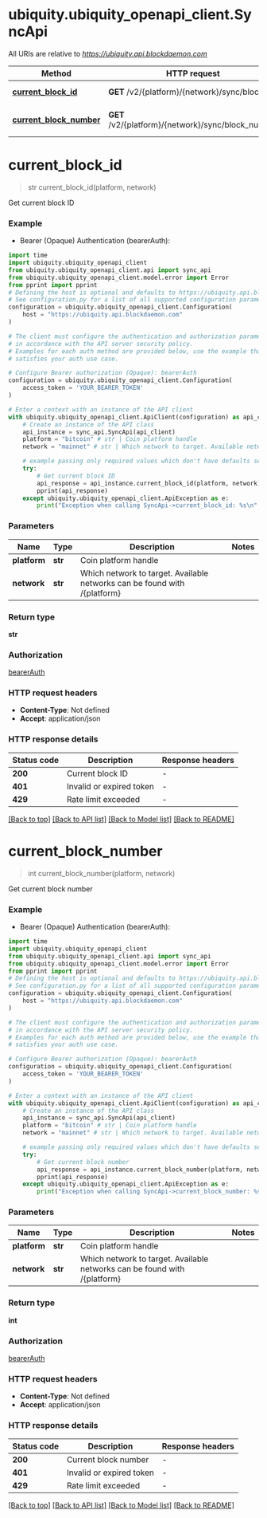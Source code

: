 # ubiquity.ubiquity_openapi_client.SyncApi

All URIs are relative to *https://ubiquity.api.blockdaemon.com*

Method | HTTP request | Description
------------- | ------------- | -------------
[**current_block_id**](SyncApi.md#current_block_id) | **GET** /v2/{platform}/{network}/sync/block_id | Get current block ID
[**current_block_number**](SyncApi.md#current_block_number) | **GET** /v2/{platform}/{network}/sync/block_number | Get current block number


# **current_block_id**
> str current_block_id(platform, network)

Get current block ID

### Example

* Bearer (Opaque) Authentication (bearerAuth):
```python
import time
import ubiquity.ubiquity_openapi_client
from ubiquity.ubiquity_openapi_client.api import sync_api
from ubiquity.ubiquity_openapi_client.model.error import Error
from pprint import pprint
# Defining the host is optional and defaults to https://ubiquity.api.blockdaemon.com
# See configuration.py for a list of all supported configuration parameters.
configuration = ubiquity.ubiquity_openapi_client.Configuration(
    host = "https://ubiquity.api.blockdaemon.com"
)

# The client must configure the authentication and authorization parameters
# in accordance with the API server security policy.
# Examples for each auth method are provided below, use the example that
# satisfies your auth use case.

# Configure Bearer authorization (Opaque): bearerAuth
configuration = ubiquity.ubiquity_openapi_client.Configuration(
    access_token = 'YOUR_BEARER_TOKEN'
)

# Enter a context with an instance of the API client
with ubiquity.ubiquity_openapi_client.ApiClient(configuration) as api_client:
    # Create an instance of the API class
    api_instance = sync_api.SyncApi(api_client)
    platform = "bitcoin" # str | Coin platform handle
    network = "mainnet" # str | Which network to target. Available networks can be found with /{platform}

    # example passing only required values which don't have defaults set
    try:
        # Get current block ID
        api_response = api_instance.current_block_id(platform, network)
        pprint(api_response)
    except ubiquity.ubiquity_openapi_client.ApiException as e:
        print("Exception when calling SyncApi->current_block_id: %s\n" % e)
```


### Parameters

Name | Type | Description  | Notes
------------- | ------------- | ------------- | -------------
 **platform** | **str**| Coin platform handle |
 **network** | **str**| Which network to target. Available networks can be found with /{platform} |

### Return type

**str**

### Authorization

[bearerAuth](../README.md#bearerAuth)

### HTTP request headers

 - **Content-Type**: Not defined
 - **Accept**: application/json


### HTTP response details
| Status code | Description | Response headers |
|-------------|-------------|------------------|
**200** | Current block ID |  -  |
**401** | Invalid or expired token |  -  |
**429** | Rate limit exceeded |  -  |

[[Back to top]](#) [[Back to API list]](../README.md#documentation-for-api-endpoints) [[Back to Model list]](../README.md#documentation-for-models) [[Back to README]](../README.md)

# **current_block_number**
> int current_block_number(platform, network)

Get current block number

### Example

* Bearer (Opaque) Authentication (bearerAuth):
```python
import time
import ubiquity.ubiquity_openapi_client
from ubiquity.ubiquity_openapi_client.api import sync_api
from ubiquity.ubiquity_openapi_client.model.error import Error
from pprint import pprint
# Defining the host is optional and defaults to https://ubiquity.api.blockdaemon.com
# See configuration.py for a list of all supported configuration parameters.
configuration = ubiquity.ubiquity_openapi_client.Configuration(
    host = "https://ubiquity.api.blockdaemon.com"
)

# The client must configure the authentication and authorization parameters
# in accordance with the API server security policy.
# Examples for each auth method are provided below, use the example that
# satisfies your auth use case.

# Configure Bearer authorization (Opaque): bearerAuth
configuration = ubiquity.ubiquity_openapi_client.Configuration(
    access_token = 'YOUR_BEARER_TOKEN'
)

# Enter a context with an instance of the API client
with ubiquity.ubiquity_openapi_client.ApiClient(configuration) as api_client:
    # Create an instance of the API class
    api_instance = sync_api.SyncApi(api_client)
    platform = "bitcoin" # str | Coin platform handle
    network = "mainnet" # str | Which network to target. Available networks can be found with /{platform}

    # example passing only required values which don't have defaults set
    try:
        # Get current block number
        api_response = api_instance.current_block_number(platform, network)
        pprint(api_response)
    except ubiquity.ubiquity_openapi_client.ApiException as e:
        print("Exception when calling SyncApi->current_block_number: %s\n" % e)
```


### Parameters

Name | Type | Description  | Notes
------------- | ------------- | ------------- | -------------
 **platform** | **str**| Coin platform handle |
 **network** | **str**| Which network to target. Available networks can be found with /{platform} |

### Return type

**int**

### Authorization

[bearerAuth](../README.md#bearerAuth)

### HTTP request headers

 - **Content-Type**: Not defined
 - **Accept**: application/json


### HTTP response details
| Status code | Description | Response headers |
|-------------|-------------|------------------|
**200** | Current block number |  -  |
**401** | Invalid or expired token |  -  |
**429** | Rate limit exceeded |  -  |

[[Back to top]](#) [[Back to API list]](../README.md#documentation-for-api-endpoints) [[Back to Model list]](../README.md#documentation-for-models) [[Back to README]](../README.md)

